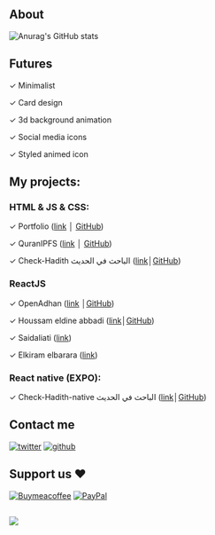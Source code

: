 ## About 
![Anurag's GitHub stats](https://github-readme-stats.vercel.app/api?username=adelpro&show_icons=true)

## Futures
✓ Minimalist

✓ Card design

✓ 3d background animation

✓ Social media icons

✓ Styled animed icon

## My projects:
### HTML & JS & CSS:
✓ Portfolio ([link](http://adelpro.github.io) │ [GitHub](https://github.com/adelpro/adelpro.github.io))

✓ QuranIPFS ([link](http://www.quranipfs.com) │ [GitHub](https://github.com/adelpro/Quranipfs))

✓ Check-Hadith الباحث في الحديث ([link](http://adelpro.github.io/check-hadith)│[GitHub](https://github.com/adelpro/Check-Hadith))



### ReactJS

✓ OpenAdhan ([link](http://openadhan.web.app) │[GitHub](https://github.com/adelpro/Openadhan))

✓ Houssam eldine abbadi ([link](https://abbadi-houssam.web.app)│[GitHub](https://github.com/adelpro/abbadihoussam))

✓ Saidaliati ([link](https://saidaliati.web.app))

✓ Elkiram elbarara ([link](https://project-elkiram-elbarara.web.app))

### React native (EXPO):

✓ Check-Hadith-native الباحث في الحديث ([link](https://check-hadith.web.app)│[GitHub](https://github.com/adelpro/Check-Hadith-native))


## Contact me
[![twitter][1.1]][1]
[![github][2.1]][2]

## Support us ❤️
[![Buymeacoffee](https://badgen.net/badge/icon/buymeacoffee?icon=buymeacoffee&label)](https://www.buymeacoffee.com/Adel.benyahia/)
[![PayPal](https://badgen.net/badge/icon/PayPal?icon=https://simpleicons.now.sh/paypal/fff&label)](https://www.paypal.com/paypalme/adelbenyahia)

##

![](https://komarev.com/ghpvc/?username=adelpro&style=flat-squar&color=brightgreen)

[1]: http://www.twitter.com/adelpro
[2]: http://www.github.com/adelpro
[1.1]: http://i.imgur.com/tXSoThF.png "twitter icon with padding"
[2.1]: http://i.imgur.com/0o48UoR.png "github icon with padding"

